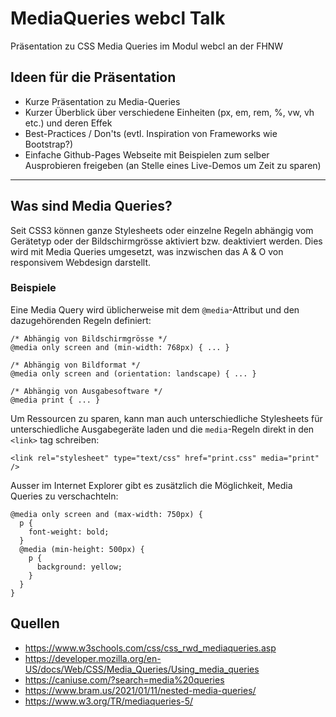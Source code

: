 # MediaQueries webcl Talk
Präsentation zu CSS Media Queries im Modul webcl an der FHNW

## Ideen für die Präsentation
- Kurze Präsentation zu Media-Queries
- Kurzer Überblick über verschiedene Einheiten (px, em, rem, %, vw, vh etc.) und deren Effek
- Best-Practices / Don'ts  (evtl. Inspiration von Frameworks wie Bootstrap?)
- Einfache Github-Pages Webseite mit Beispielen zum selber Ausprobieren freigeben (an Stelle eines Live-Demos um Zeit zu sparen)

---

## Was sind Media Queries?
Seit CSS3 können ganze Stylesheets oder einzelne Regeln abhängig vom Gerätetyp oder der Bildschirmgrösse aktiviert bzw. deaktiviert werden. Dies wird mit Media Queries umgesetzt, was inzwischen das A & O von responsivem Webdesign darstellt.

### Beispiele
Eine Media Query wird üblicherweise mit dem `@media`-Attribut und den dazugehörenden Regeln definiert:
```
/* Abhängig von Bildschirmgrösse */
@media only screen and (min-width: 768px) { ... }

/* Abhängig von Bildformat */
@media only screen and (orientation: landscape) { ... }

/* Abhängig von Ausgabesoftware */
@media print { ... }
```
Um Ressourcen zu sparen, kann man auch unterschiedliche Stylesheets für unterschiedliche Ausgabegeräte laden und die `media`-Regeln direkt in den `<link>` tag schreiben:
```
<link rel="stylesheet" type="text/css" href="print.css" media="print" />
```
Ausser im Internet Explorer gibt es zusätzlich die Möglichkeit, Media Queries zu verschachteln:
```
@media only screen and (max-width: 750px) {
  p {
    font-weight: bold;
  }
  @media (min-height: 500px) {
    p {
      background: yellow;
    }
  }
}
```


## Quellen
- https://www.w3schools.com/css/css_rwd_mediaqueries.asp
- https://developer.mozilla.org/en-US/docs/Web/CSS/Media_Queries/Using_media_queries
- https://caniuse.com/?search=media%20queries
- https://www.bram.us/2021/01/11/nested-media-queries/
- https://www.w3.org/TR/mediaqueries-5/
